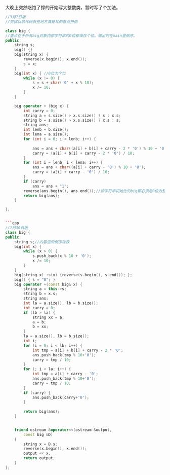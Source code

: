 大晚上突然吃饱了撑的开始写大整数类，暂时写了个加法。

```cpp
//3月7日版
//觉得以前代码有些地方真是写的有点扭曲

class big {
//重点在于所有big对象内部字符串的0位都保存个位。输出时在main里倒序。
public:
	string s;
	big() {}
	big(string x) {  
		reverse(x.begin(), x.end());
		s = x;
	}
	big(int x) { //0位为个位
		while (x != 0) {
			s = s + char('0' + x % 10);
			x /= 10;
		}
	}

	big operator + (big x) {
		int carry = 0;
		string a = s.size() > x.s.size() ? s : x.s;
		string b = s.size() > x.s.size() ? x.s : s;
		string ans;
		int lenb = b.size();
		int lena = a.size();
		for (int i = 0; i < lenb; i++) {
		
			ans = ans + char((a[i] + b[i] + carry - 2 * '0') % 10 + '0');
			carry = (a[i] + b[i] + carry - 2 * '0') / 10;
		}
		for (int i = lenb; i < lena; i++) {
			ans = ans + char((a[i] + carry - '0') % 10 + '0');
			carry = (a[i] + carry - '0') / 10;
		}
		if (carry)
			ans = ans + "1";
		reverse(ans.begin(), ans.end());//按字符串初始化的big都必须是0位为整数，和"123"这样的保持一致
		return big(ans);
	}

};


```cpp 
//1月30日版
class big {
public:
	string s;//内容值的倒序存放
	big(int x) {
		while (x > 0) {
			s.push_back(x % 10 + '0');
			x /= 10;
		}
	}
	big(string x) :s(x) {reverse(s.begin(), s.end()); };
	big() { s = "0"; }
	big operator +(const big& x) {
		string a = this->s;
		string b = x.s;
		string ans;
		int la = a.size(), lb = b.size();
		int carry = 0;
		if (lb > la) {
			string xx = a;
			a = b;
			b = xx;
		}
		la = a.size(), lb = b.size();
		int i;
		for (i = 0; i < lb; i++) {
			int tmp = a[i] + b[i] + carry - 2 * '0';
			ans.push_back(tmp % 10+'0');
			carry = tmp / 10;
		}
		for (; i < la; i++) {
			int tmp = a[i] + carry - '0';
			ans.push_back(tmp % 10+'0');
			carry = tmp / 10;
		}
		if (carry) {
			ans.push_back(carry+'0');
		}
		
		return big(ans);
	}


	friend ostream &operator<<(ostream &output,
		const big &D)
	{
		string x = D.s;
		reverse(x.begin(), x.end());
		output << x;
		return output;
	}
}; 
```
